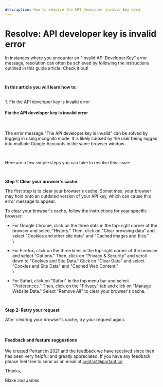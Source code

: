 ```yaml
---
description: How to resolve the API developer invalid key error
---
```


# Resolve: API developer key is invalid error

In instances where you encounter an "Invalid API Developer Key" error message, resolution can often be achieved by following the instructions outlined in this guide article. Check it out!&#x20;

‍

**In this article you will learn how to:**

\
1\. Fix the API developer key is invalid error

#### **Fix the API developer key is invalid error**

‍

The error message "The API developer key is invalid" can be solved by logging in using incognito mode. It is likely caused by the user being logged into multiple Google Accounts in the same browser window.

<figure><img src="https://uploads-ssl.webflow.com/5f3b57b5405f8bd0f98b5e14/653bbf6016d5ce46167c8586_3PzVrqQ1Jk7jxmMul4yKjEg1qFLeg74y089nFCSoq73aNl02kURWdBvnFW6zZUlLSHlsrvTP8nNwJiGj6rXPEjRSIbggGoaNTcxXrnQUI_41Y8MCgcjVTnPNoMRbjp7XEfUr1NEvJR_2Dpm4NDJHauA.png" alt=""><figcaption></figcaption></figure>

\
Here are a few simple steps you can take to resolve this issue:

‍

**Step 1: Clear your browser's cache**

The first step is to clear your browser's cache. Sometimes, your browser may hold onto an outdated version of your API key, which can cause this error message to appear.&#x20;

To clear your browser's cache, follow the instructions for your specific browser:

* For Google Chrome, click on the three dots in the top-right corner of the browser and select "History." Then, click on "Clear browsing data" and select "Cookies and other site data" and "Cached images and files."\
  \

* For Firefox, click on the three lines in the top-right corner of the browser and select "Options." Then, click on "Privacy & Security" and scroll down to "Cookies and Site Data." Click on "Clear Data" and select "Cookies and Site Data" and "Cached Web Content."\
  \

* For Safari, click on "Safari" in the top menu bar and select "Preferences." Then, click on the "Privacy" tab and click on "Manage Website Data." Select "Remove All" to clear your browser's cache.

‍

**Step 2: Retry your request**

After clearing your browser's cache, try your request again.

‍

#### **Feedback and feature suggestions**

We created Portant in 2021 and the feedback we have received since then has been very helpful and greatly appreciated. If you have any feedback please feel free to send us an email at contact@portant.co&#x20;

Thanks,

Blake and James

‍
